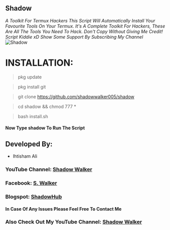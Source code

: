 ## Shadow
*A Toolkit For Termux Hackers*
*This Script Will Automatically Install Your Favourite Tools On Your Termux. It's A Complete Toolkit For Hackers, These Are All The Tools You Need To Hack.*
*Don't Copy Without Giving Me Credit! Script Kiddie xD*
*Show Some Support By Subscribing My Channel*
![Shadow](https://github.com/shadowwalker005/shadow/blob/master/Screenshot_2020-07-14-01-25-33.png)




# INSTALLATION:

> pkg update

> pkg install git

> git clone https://github.com/shadowwalker005/shadow

>  cd shadow && chmod 777 *

> bash install.sh

#### Now Type shadow To Run The Script

## Developed By:
- Ihtisham Ali
### YouTube Channel: [Shadow Walker](https://youtube.com/ShadowWalkerYT)
### Facebook: [S. Walker](https://facebook.com/ShadowWalkerYT)
### Blogspot: [ShadowHub]( https://shadowhub.blogspot.com)



#### In Case Of Any Issues Please Feel Free To Contact Me

### Also Check Out My YouTube Channel: [Shadow Walker](https://youtube.com/ShadowWalkerYT)


